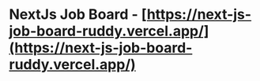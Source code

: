 # NextJs Job Board - [https://next-js-job-board-ruddy.vercel.app/](https://next-js-job-board-ruddy.vercel.app/)
